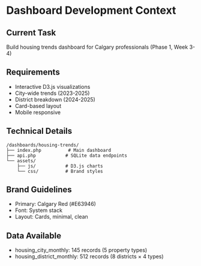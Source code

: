 # Dashboard Development Context

## Current Task
Build housing trends dashboard for Calgary professionals (Phase 1, Week 3-4)

## Requirements
- Interactive D3.js visualizations
- City-wide trends (2023-2025)
- District breakdown (2024-2025)
- Card-based layout
- Mobile responsive

## Technical Details
```
/dashboards/housing-trends/
├── index.php          # Main dashboard
├── api.php           # SQLite data endpoints
└── assets/
    ├── js/           # D3.js charts
    └── css/          # Brand styles
```

## Brand Guidelines
- Primary: Calgary Red (#E63946)
- Font: System stack
- Layout: Cards, minimal, clean

## Data Available
- housing_city_monthly: 145 records (5 property types)
- housing_district_monthly: 512 records (8 districts × 4 types)